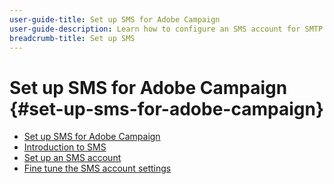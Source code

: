 ```yaml
---
user-guide-title: Set up SMS for Adobe Campaign
user-guide-description: Learn how to configure an SMS account for SMTP providers, how Adobe Campaign handles SMS, and how to analyze and troubleshoot the configuration. 
breadcrumb-title: Set up SMS
---
```


# Set up SMS for Adobe Campaign {#set-up-sms-for-adobe-campaign}

+ [Set up SMS for Adobe Campaign](/help/tutorial-sms/overview.md)
+ [Introduction to SMS](/help/tutorial-sms/introduction-to-sms.md)
+ [Set up an SMS account](/help/tutorial-sms/set-up-account-for-standard-smpp-provider.md)
+ [Fine tune the SMS account settings](/help/tutorial-sms/fine-tune-sms-account-settings.md)
